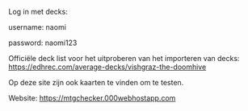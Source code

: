 Log in met decks:

username: naomi

password: naomi123



Officiële deck list voor het uitproberen van het importeren van decks:
https://edhrec.com/average-decks/vishgraz-the-doomhive

Op deze site zijn ook kaarten te vinden om te testen.

Website:
https://mtgchecker.000webhostapp.com